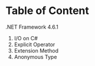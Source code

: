 # Table of Content

.NET Framework 4.6.1 <br/>
<ol>
  <li>I/O on C#</li>
  <li>Explicit Operator</li>
  <li>Extension Method</li>
  <li>Anonymous Type</li>
</ol>
